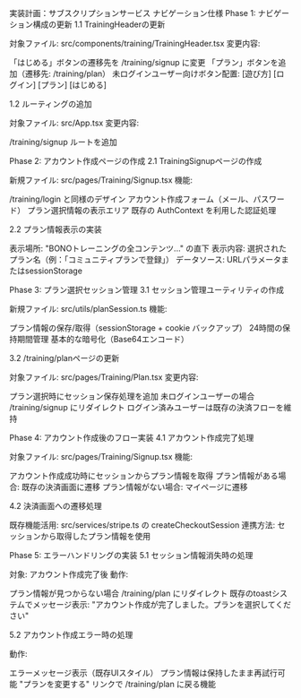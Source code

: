 実装計画：サブスクリプションサービス ナビゲーション仕様
Phase 1: ナビゲーション構成の更新
1.1 TrainingHeaderの更新

対象ファイル: src/components/training/TrainingHeader.tsx
変更内容:

「はじめる」ボタンの遷移先を /training/signup に変更
「プラン」ボタンを追加（遷移先: /training/plan）
未ログインユーザー向けボタン配置: [遊び方] [ログイン] [プラン] [はじめる]



1.2 ルーティングの追加

対象ファイル: src/App.tsx
変更内容:

/training/signup ルートを追加



Phase 2: アカウント作成ページの作成
2.1 TrainingSignupページの作成

新規ファイル: src/pages/Training/Signup.tsx
機能:

/training/login と同様のデザイン
アカウント作成フォーム（メール、パスワード）
プラン選択情報の表示エリア
既存の AuthContext を利用した認証処理



2.2 プラン情報表示の実装

表示場所: "BONOトレーニングの全コンテンツ..." の直下
表示内容: 選択されたプラン名（例：「コミュニティプランで登録」）
データソース: URLパラメータまたはsessionStorage

Phase 3: プラン選択セッション管理
3.1 セッション管理ユーティリティの作成

新規ファイル: src/utils/planSession.ts
機能:

プラン情報の保存/取得（sessionStorage + cookie バックアップ）
24時間の保持期間管理
基本的な暗号化（Base64エンコード）



3.2 /training/planページの更新

対象ファイル: src/pages/Training/Plan.tsx
変更内容:

プラン選択時にセッション保存処理を追加
未ログインユーザーの場合 /training/signup にリダイレクト
ログイン済みユーザーは既存の決済フローを維持



Phase 4: アカウント作成後のフロー実装
4.1 アカウント作成完了処理

対象ファイル: src/pages/Training/Signup.tsx
機能:

アカウント作成成功時にセッションからプラン情報を取得
プラン情報がある場合: 既存の決済画面に遷移
プラン情報がない場合: マイページに遷移



4.2 決済画面への遷移処理

既存機能活用: src/services/stripe.ts の createCheckoutSession
連携方法: セッションから取得したプラン情報を使用

Phase 5: エラーハンドリングの実装
5.1 セッション情報消失時の処理

対象: アカウント作成完了後
動作:

プラン情報が見つからない場合 /training/plan にリダイレクト
既存のtoastシステムでメッセージ表示: "アカウント作成が完了しました。プランを選択してください"



5.2 アカウント作成エラー時の処理

動作:

エラーメッセージ表示（既存UIスタイル）
プラン情報は保持したまま再試行可能
"プランを変更する" リンクで /training/plan に戻る機能